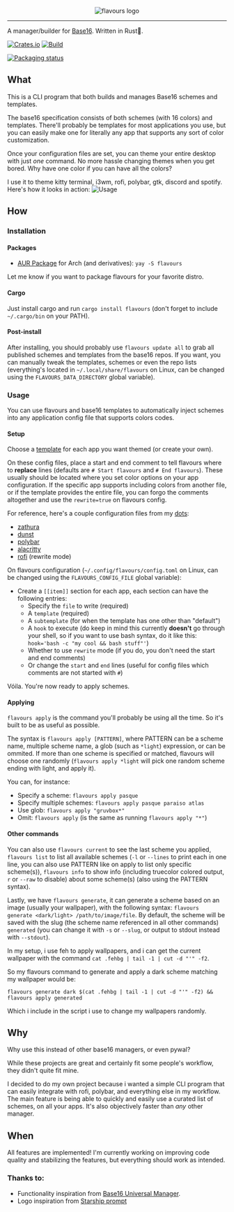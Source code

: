 <p align="center">
  <img src="https://raw.githubusercontent.com/Misterio77/flavours/master/logo.svg" alt="flavours logo"/>
</p>

---

A manager/builder for [Base16](https://github.com/chriskempson/base16). Written in Rust🦀.

[![Crates.io](https://img.shields.io/crates/v/flavours.svg)](https://crates.io/crates/flavours)
[![Build](https://github.com/misterio77/flavours/workflows/Rust/badge.svg)](https://github.com/misterio77/flavours/actions?query=workflow%3ARust)

[![Packaging status](https://repology.org/badge/vertical-allrepos/flavours.svg)](https://repology.org/project/flavours/versions)


## What
This is a CLI program that both builds and manages Base16 schemes and templates.

The base16 specification consists of both schemes (with 16 colors) and templates. There'll probably be templates for most applications you use, but you can easily make one for literally any app that supports any sort of color customization.

Once your configuration files are set, you can theme your entire desktop with just *one* command. No more hassle changing themes when you get bored.
Why have one color if you can have all the colors?

I use it to theme kitty terminal, i3wm, rofi, polybar, gtk, discord and spotify. Here's how it looks in action:
![Usage](http://u.cubeupload.com/Misterio77x/flavours202009191033.gif)

## How

### Installation

#### Packages
- [AUR Package](https://aur.archlinux.org/packages/flavours/) for Arch (and derivatives):
`yay -S flavours`

Let me know if you want to package flavours for your favorite distro.

#### Cargo
Just install cargo and run `cargo install flavours` (don't forget to include `~/.cargo/bin` on your PATH).

#### Post-install
After installing, you should probably use `flavours update all` to grab all published schemes and templates from the base16 repos. If you want, you can manually tweak the templates, schemes or even the repo lists (everything's located in `~/.local/share/flavours` on Linux, can be changed using the `FLAVOURS_DATA_DIRECTORY` global variable).

### Usage
You can use flavours and base16 templates to automatically inject schemes into any application config file that supports colors codes.

#### Setup
Choose a [template](https://github.com/chriskempson/base16#template-repositories) for each app you want themed (or create your own).

On these config files, place a start and end comment to tell flavours where to **replace** lines (defaults are `# Start flavours` and `# End flavours`). These usually should be located where you set color options on your app configuration. If the specific app supports including colors from another file, or if the template provides the entire file, you can forgo the comments altogether and use the `rewrite=true` on flavours config.

For reference, here's a couple configuration files from my [dots](https://github.com/Misterio77/dotfiles):
- [zathura](https://github.com/Misterio77/dotfiles/blob/master/home/.config/zathura/zathurarc)
- [dunst](https://github.com/Misterio77/dotfiles/blob/master/home/.config/dunst/dunstrc)
- [polybar](https://github.com/Misterio77/dotfiles/blob/master/home/.config/polybar/config.ini)
- [alacritty](https://github.com/Misterio77/dotfiles/tree/master/home/.config/alacritty/alacritty.yml) 
- [rofi](https://github.com/Misterio77/dotfiles/blob/master/home/.config/rofi/themes/styles/colors.rasi) (rewrite mode)


On flavours configuration (`~/.config/flavours/config.toml` on Linux, can be changed using the `FLAVOURS_CONFIG_FILE` global variable):
- Create a `[[item]]` section for each app, each section can have the following entries:
  - Specify the `file` to write (required)
  - A `template` (required)
  - A `subtemplate` (for when the template has one other than "default")
  - A `hook` to execute (do keep in mind this currently **doesn't** go through your shell, so if you want to use bash syntax, do it like this: `hook='bash -c "my cool && bash stuff"'`)
  - Whether to use `rewrite` mode (if you do, you don't need the start and end comments)
  - Or change the `start` and `end` lines (useful for config files which comments are not started with `#`)

Vóila. You're now ready to apply schemes.

#### Applying
`flavours apply` is the command you'll probably be using all the time. So it's built to be as useful as possible.

The syntax is `flavours apply [PATTERN]`, where PATTERN can be a scheme name, multiple scheme name, a glob (such as `*light`) expression, or can be ommited.
If more than one scheme is specified or matched, flavours will choose one randomly (`flavours apply *light` will pick one random scheme ending with light, and apply it).

You can, for instance:
- Specify a scheme: `flavours apply pasque`
- Specify multiple schemes: `flavours apply pasque paraiso atlas`
- Use glob: `flavours apply "gruvbox*"`
- Omit: `flavours apply` (is the same as running `flavours apply "*"`)

#### Other commands
You can also use `flavours current` to see the last scheme you applied, `flavours list` to list all available schemes (`-l` or `--lines` to print each in one line, you can also use PATTERN like on apply to list only specific scheme(s)), `flavours info` to show info (including truecolor colored output, `r` or `--raw` to disable) about some scheme(s) (also using the PATTERN syntax).

Lastly, we have `flavours generate`, it can generate a scheme based on an image (usually your wallpaper), with the following syntax: `flavours generate <dark/light> /path/to/image/file`. By default, the scheme will be saved with the slug (the scheme name referenced in all other commands) `generated` (you can change it with `-s` or `--slug`, or output to stdout instead with `--stdout`).

In my setup, i use feh to apply wallpapers, and i can get the current wallpaper with the command `cat .fehbg | tail -1 | cut -d "'" -f2`.

So my flavours command to generate and apply a dark scheme matching my wallpaper would be:

`flavours generate dark $(cat .fehbg | tail -1 | cut -d "'" -f2) && flavours apply generated`

Which i include in the script i use to change my wallpapers randomly.

## Why
Why use this instead of other base16 managers, or even pywal?

While these projects are great and certainly fit some people's workflow, they didn't quite fit mine.

I decided to do my own project because i wanted a simple CLI program that can easily integrate with rofi, polybar, and everything else in my workflow. The main feature is being able to quickly and easily use a curated list of schemes, on all your apps. It's also objectively faster than _any_ other manager.

## When
All features are implemented! I'm currently working on improving code quality and stabilizing the features, but everything should work as intended.

### Thanks to:
- Functionality inspiration from [Base16 Universal Manager](https://github.com/pinpox/base16-universal-manager).
- Logo inspiration from [Starship prompt](https://starship.rs)
